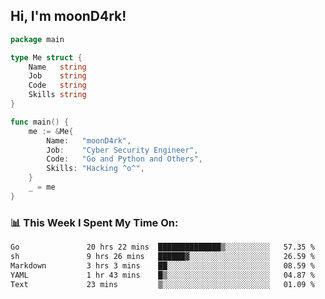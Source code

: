 <h2> Hi, I'm moonD4rk!</h2>

```go
package main

type Me struct {
	Name   string
	Job    string
	Code   string
	Skills string
}

func main() {
	me := &Me{
		Name:   "moonD4rk",
		Job:    "Cyber Security Engineer",
		Code:   "Go and Python and Others",
		Skills: "Hacking ^o^",
	}
	_ = me
}
```

<h3>📊 This Week I Spent My Time On:</h3>
<!-- <img align='right' src="https://github-readme-stats.vercel.app/api?username=moond4rk&show_icons=true&theme=radical", width="300" height="150"> -->

<!--START_SECTION:waka-->

```txt
Go               20 hrs 22 mins  ██████████████▒░░░░░░░░░░   57.35 %
sh               9 hrs 26 mins   ██████▓░░░░░░░░░░░░░░░░░░   26.59 %
Markdown         3 hrs 3 mins    ██░░░░░░░░░░░░░░░░░░░░░░░   08.59 %
YAML             1 hr 43 mins    █▒░░░░░░░░░░░░░░░░░░░░░░░   04.87 %
Text             23 mins         ▒░░░░░░░░░░░░░░░░░░░░░░░░   01.09 %
```

<!--END_SECTION:waka-->

